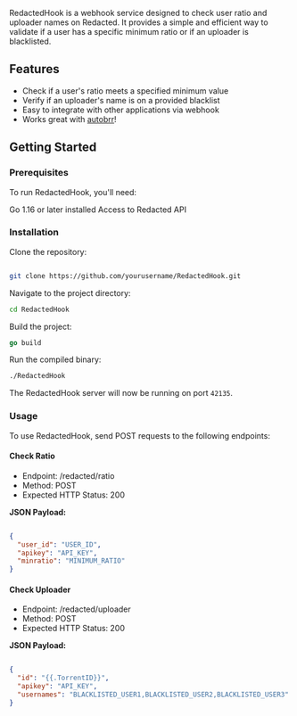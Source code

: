RedactedHook is a webhook service designed to check user ratio and uploader names on Redacted. It provides a simple and efficient way to validate if a user has a specific minimum ratio or if an uploader is blacklisted.

## Features

- Check if a user's ratio meets a specified minimum value
- Verify if an uploader's name is on a provided blacklist
- Easy to integrate with other applications via webhook
- Works great with [autobrr](https://github.com/autobrr/autobrr)!

## Getting Started

### Prerequisites

To run RedactedHook, you'll need:

Go 1.16 or later installed
Access to Redacted API

### Installation

Clone the repository:

```bash

git clone https://github.com/yourusername/RedactedHook.git

```

Navigate to the project directory:

```bash
cd RedactedHook
```
Build the project:

```go
go build
```

Run the compiled binary:

```bash
./RedactedHook
```

The RedactedHook server will now be running on port `42135`.

### Usage

To use RedactedHook, send POST requests to the following endpoints:

#### Check Ratio

- Endpoint: /redacted/ratio
- Method: POST
- Expected HTTP Status: 200

**JSON Payload:**

```json

{
  "user_id": "USER_ID",
  "apikey": "API_KEY",
  "minratio": "MINIMUM_RATIO"
}
```

#### Check Uploader

- Endpoint: /redacted/uploader
- Method: POST
- Expected HTTP Status: 200

**JSON Payload:**

```json

{
  "id": "{{.TorrentID}}",
  "apikey": "API_KEY",
  "usernames": "BLACKLISTED_USER1,BLACKLISTED_USER2,BLACKLISTED_USER3"
}
```